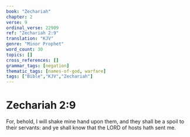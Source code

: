 ```yaml
---
book: "Zechariah"
chapter: 2
verse: 9
ordinal_verse: 22909
ref: "Zechariah 2:9"
translation: "KJV"
genre: "Minor Prophet"
word_count: 30
topics: []
cross_references: []
grammar_tags: [negation]
thematic_tags: [names-of-god, warfare]
tags: ["Bible","KJV","Zechariah"]
---
```


# Zechariah 2:9

For, behold, I will shake mine hand upon them, and they shall be a spoil to their servants: and ye shall know that the LORD of hosts hath sent me.

